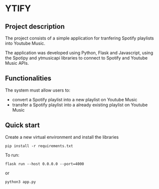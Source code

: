 # YTIFY

## Project description

The project consists of a simple application for tranfering Spotify playlists into Youtube Music.

The application was developed using Python, Flask and Javascript, using the Spotipy and ytmusicapi libraries to connect to Spotify and Youtube Music APIs.

## Functionalities

The system must allow users to:

- convert a Spotify playlist into a new playlist on Youtube Music
- transfer a Spotify playlist into a already existing playlist on Youtube Music

## Quick start
Create a new virtual environment and install the libraries
```
pip install -r requirements.txt
```
To run:
```
flask run --host 0.0.0.0 --port=4000
```
or 
```
python3 app.py
```
